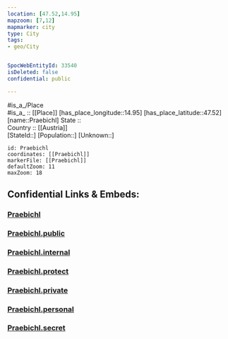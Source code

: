 ```yaml
---
location: [47.52,14.95] 
mapzoom: [7,12] 
mapmarker: city 
type: City
tags:
- geo/City


SpocWebEntityId: 33540
isDeleted: false
confidential: public

---
```

#is_a_/Place  
#is_a_ :: [[Place]] 
[has_place_longitude::14.95] 
[has_place_latitude::47.52] 
[name::Praebichl] 
State ::  
Country :: [[Austria]]  
[StateId::] 
[Population::] 
[Unknown::] 


```leaflet
id: Praebichl
coordinates: [[Praebichl]] 
markerFile: [[Praebichl]] 
defaultZoom: 11 
maxZoom: 18
```


## Confidential Links & Embeds: 

### [Praebichl](/_Standards/Earth/Continent/Europe/Europe~Central/Austria/Austrias_States/Steiermark/City/Praebichl.md) 

### [Praebichl.public](/_public/Earth/Continent/Europe/Europe~Central/Austria/Austrias_States/Steiermark/City/Praebichl.public.md) 

### [Praebichl.internal](/_internal/Earth/Continent/Europe/Europe~Central/Austria/Austrias_States/Steiermark/City/Praebichl.internal.md) 

### [Praebichl.protect](/_protect/Earth/Continent/Europe/Europe~Central/Austria/Austrias_States/Steiermark/City/Praebichl.protect.md) 

### [Praebichl.private](/_private/Earth/Continent/Europe/Europe~Central/Austria/Austrias_States/Steiermark/City/Praebichl.private.md) 

### [Praebichl.personal](/_personal/Earth/Continent/Europe/Europe~Central/Austria/Austrias_States/Steiermark/City/Praebichl.personal.md) 

### [Praebichl.secret](/_secret/Earth/Continent/Europe/Europe~Central/Austria/Austrias_States/Steiermark/City/Praebichl.secret.md)


